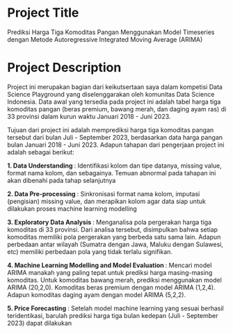 # Project Title
Prediksi Harga Tiga Komoditas Pangan Menggunakan Model Timeseries dengan Metode Autoregressive Integrated Moving Average (ARIMA)

# Project Description
Project ini merupakan bagian dari keikutsertaan saya dalam kompetisi Data Science Playground yang diselenggarakan oleh komunitas Data Science Indonesia. Data awal yang tersedia pada project ini adalah tabel harga tiga komoditas pangan (beras premium, bawang merah, dan daging ayam ras) di 33 provinsi dalam kurun waktu Januari 2018 - Juni 2023.

Tujuan dari project ini adalah memprediksi harga tiga komoditas pangan tersebut dari bulan Juli - September 2023, berdasarkan data harga pangan bulan Januari 2018 - Juni 2023. Adapun tahapan dari pengerjaan project ini adalah sebagai berikut:

<b> 1. Data Understanding </b>          : Identifikasi kolom dan tipe datanya, missing value, format nama kolom, dan sebagainya. Temuan abnormal pada tahapan ini akan dibenahi pada tahap selanjutnya <br>

<b> 2. Data Pre-processing </b>         : Sinkronisasi format nama kolom, imputasi (pengisian) missing value, dan merapikan kolom agar data siap untuk dilakukan proses machine learning modelling <br>

<b> 3. Exploratory Data Analysis  </b>  : Menganalisa pola pergerakan harga tiga komoditas di 33 provinsi. Dari analisa tersebut, disimpulkan bahwa setiap komoditas memiliki pola pergerakan yang berbeda satu sama lain. Adapun perbedaan antar wilayah (Sumatra dengan Jawa, Maluku dengan Sulawesi, etc) memiliki perbedaan pola yang tidak terlalu signifikan. <br>

<b> 4. Machine Learning Modelling and Model Evaluation </b>  : Mencari model ARIMA manakah yang paling tepat untuk prediksi harga masing-masing komoditas. Untuk komoditas bawang merah, prediksi menggunakan model ARIMA (20,2,0). Komoditas  beras premium dengan model ARIMA (1,2,4). Adapun komoditas daging ayam dengan model ARIMA (5,2,2). <br>

<b> 5. Price Forecasting          </b>  : Setelah model machine learning yang sesuai berhasil teridentikasi, barulah prediksi harga tiga bulan kedepan (Juli - September 2023) dapat dilakukan <br>

